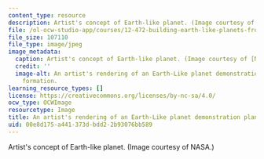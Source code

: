 ```yaml
---
content_type: resource
description: Artist's concept of Earth-like planet. (Image courtesy of NASA.)
file: /ol-ocw-studio-app/courses/12-472-building-earth-like-planets-from-nebular-gas-to-ocean-worlds-fall-2008/00e8d175a441373dbdd22b93076bb589_12-472f08.jpg
file_size: 107110
file_type: image/jpeg
image_metadata:
  caption: Artist's concept of Earth-like planet. (Image courtesy of [NASA](http://www.nasa.gov/).)
  credit: ''
  image-alt: An artist's rendering of an Earth-Like planet demonstration planetary
    formation.
learning_resource_types: []
license: https://creativecommons.org/licenses/by-nc-sa/4.0/
ocw_type: OCWImage
resourcetype: Image
title: An artist's rendering of an Earth-Like planet demonstration planetary formation
uid: 00e8d175-a441-373d-bdd2-2b93076bb589
---
```

Artist's concept of Earth-like planet. (Image courtesy of NASA.)